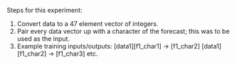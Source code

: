 Steps for this experiment:

1. Convert data to a 47 element vector of integers.
2. Pair every data vector up with a character of the forecast; this was to be used as the input.
3. Example training inputs/outputs:
		[data1][f1_char1] -> [f1_char2]
		[data1][f1_char2] -> [f1_char3]
		etc.


